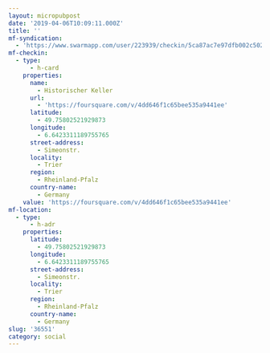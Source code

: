 ```yaml
---
layout: micropubpost
date: '2019-04-06T10:09:11.000Z'
title: ''
mf-syndication:
  - 'https://www.swarmapp.com/user/223939/checkin/5ca87ac7e97dfb002c5025ad'
mf-checkin:
  - type:
      - h-card
    properties:
      name:
        - Historischer Keller
      url:
        - 'https://foursquare.com/v/4dd646f1c65bee535a9441ee'
      latitude:
        - 49.75802521929873
      longitude:
        - 6.6423311189755765
      street-address:
        - Simeonstr.
      locality:
        - Trier
      region:
        - Rheinland-Pfalz
      country-name:
        - Germany
    value: 'https://foursquare.com/v/4dd646f1c65bee535a9441ee'
mf-location:
  - type:
      - h-adr
    properties:
      latitude:
        - 49.75802521929873
      longitude:
        - 6.6423311189755765
      street-address:
        - Simeonstr.
      locality:
        - Trier
      region:
        - Rheinland-Pfalz
      country-name:
        - Germany
slug: '36551'
category: social
---
```

